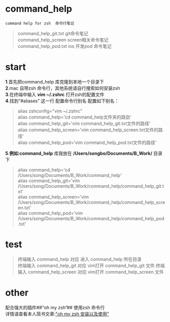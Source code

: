 # command_help  

    command help for zsh  命令行笔记   
>command_help_git.txt git命令笔记   
command_help_screen screen相关命令笔记   
command_help_pod.txt   ios 开发pod 命令笔记   

# start  
 
**1**.首先把command_help 库克隆到本地一个目录下  
**2**.mac 自带zsh 命令行，其他系统请自行搜索如何安装zsh  
**3**.在终端中输入 **vim ~/.zshrc** 打开zsh的配置文件  
**4**.找到“#aliases” 这一行 配置命令行别名 配置如下别名：  
  
>alias zshconfig="vim  ~/.zshrc"   
alias command_help='cd command_help文件夹的路劲'           
alias command_help_git='vim command_help_git.txt文件的路径'  
alias command_help_screen='vim command_help_screen.txt文件的路径'  
alias command_help_pod='vim command_help_pod.txt文件的路径'  
  
**5**.**例如**:**command_help** 库我放在 **/Users/songbo/Documents/B_Work/** 目录下           
  
>alias command_help='cd /Users/song/Documents/B_Work/command_help'           
alias command_help_git='vim /Users/song/Documents/B_Work/command_help/command_help_git.txt'  
alias command_help_screen='vim /Users/song/Documents/B_Work/command_help/command_help_screen.txt'  
alias command_help_pod='vim /Users/song/Documents/B_Work/command_help/command_help_pod.txt'  

# test  
  
>终端输入 command_help 对应 进入 command_help 所在目录  
终端输入 command_help_git 对应 vim打开 command_help_git 文件
终端输入 command_help_screen 对应 vim打开 command_help_screen 文件  
  
# other
     
  配合强大的插件##“oh my zsh”## 使用zsh 命令行  
  详情请查看本人简书文章:["oh my zsh 安装以及使用"](http://www.jianshu.com/p/563dc1da2199)
    

